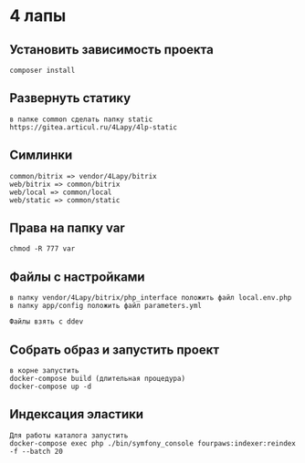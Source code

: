 # 4 лапы

## Установить зависимость проекта

```
composer install 
```

## Развернуть статику

```
в папке common сделать папку static
https://gitea.articul.ru/4Lapy/4lp-static
```
## Симлинки

```
common/bitrix => vendor/4Lapy/bitrix
web/bitrix => common/bitrix
web/local => common/local
web/static => common/static
```

## Права на папку var

```
chmod -R 777 var
```

## Файлы с настройками

```
в папку vendor/4Lapy/bitrix/php_interface положить файл local.env.php
в папку app/config положить файл parameters.yml

Файлы взять с ddev
```

## Собрать образ и запустить проект

```
в корне запустить 
docker-compose build (длительная процедура)
docker-compose up -d
```

## Индексация эластики

```
Для работы каталога запустить
docker-compose exec php ./bin/symfony_console fourpaws:indexer:reindex -f --batch 20
```
